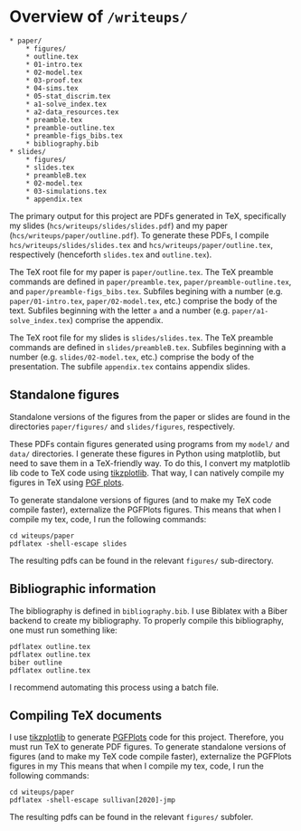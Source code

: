 # Overview of `/writeups/`

    * paper/
        * figures/
        * outline.tex
        * 01-intro.tex
        * 02-model.tex
        * 03-proof.tex
        * 04-sims.tex
        * 05-stat_discrim.tex
        * a1-solve_index.tex
        * a2-data_resources.tex
        * preamble.tex
        * preamble-outline.tex
        * preamble-figs_bibs.tex
        * bibliography.bib
    * slides/
        * figures/
        * slides.tex
        * preambleB.tex
        * 02-model.tex
        * 03-simulations.tex
        * appendix.tex


The primary output for this project are PDFs generated in TeX, specifically my slides (`hcs/writeups/slides/slides.pdf`) and my paper (`hcs/writeups/paper/outline.pdf`). 
To generate these PDFs, I compile  `hcs/writeups/slides/slides.tex` and `hcs/writeups/paper/outline.tex`, respectively (henceforth `slides.tex` and `outline.tex`).

The TeX root file for my paper is `paper/outline.tex`. 
The TeX preamble commands are defined in `paper/preamble.tex`, `paper/preamble-outline.tex`, and `paper/preamble-figs_bibs.tex`.
Subfiles begining with a number (e.g. `paper/01-intro.tex`, `paper/02-model.tex`, etc.) comprise the body of the text. 
Subfiles beginning with the letter `a` and a number (e.g. `paper/a1-solve_index.tex`) comprise the appendix.

The TeX root file for my slides is `slides/slides.tex`. The TeX preamble commands are defined in `slides/preambleB.tex`. 
Subfiles beginning with a number (e.g. `slides/02-model.tex`, etc.) comprise the body of the presentation. 
The subfile `appendix.tex` contains appendix slides. 

## Standalone figures

Standalone versions of the figures from the paper or slides are found in the directories `paper/figures/` and `slides/figures`, respectively.

These PDFs contain figures generated using programs from my `model/` and `data/` directories.
I generate these figures in Python using matplotlib, but need to save them in a TeX-friendly way.
To do this, I convert my matplotlib lib code to TeX code using  [tikzplotlib](https://github.com/nschloe/tikzplotlib). 
That way, I can natively compile my figures in TeX using [PGF plots](http://pgfplots.sourceforge.net/).

To generate standalone versions of figures (and to make my TeX code compile faster), externalize the PGFPlots figures.
This means that when I compile my tex, code, I run the following commands:
```shell
cd witeups/paper
pdflatex -shell-escape slides
```
The resulting pdfs can be found in the relevant `figures/` sub-directory.

## Bibliographic information

The bibliography is defined in `bibliography.bib`. I use Biblatex with a Biber backend to create my bibliography.
To properly compile this bibliography, one must run something like: 
```shell
pdflatex outline.tex
pdflatex outline.tex
biber outline
pdflatex outline.tex
```
I recommend automating this process using a batch file. 

## Compiling TeX documents

I use [tikzplotlib](https://github.com/nschloe/tikzplotlib) to generate [PGFPlots](http://pgfplots.sourceforge.net/) code for this project.
Therefore, you must run TeX to generate PDF figures. 
To generate standalone versions of figures (and to make my TeX code compile faster), externalize the PGFPlots figures in my 
This means that when I compile my tex, code, I run the following commands:
```shell session
cd witeups/paper
pdflatex -shell-escape sullivan[2020]-jmp
```
The resulting pdfs can be found in the relevant `figures/` subfoler. 
